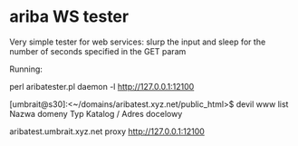 # ariba WS tester

Very simple tester for web services: slurp the input and sleep for the number of seconds specified in the GET param

Running:

perl aribatester.pl daemon -l http://127.0.0.1:12100


[umbrait@s30]:<~/domains/aribatest.xyz.net/public_html>$ devil www list
Nazwa domeny                           Typ      Katalog / Adres docelowy

aribatest.umbrait.xyz.net           proxy    http://127.0.0.1:12100

